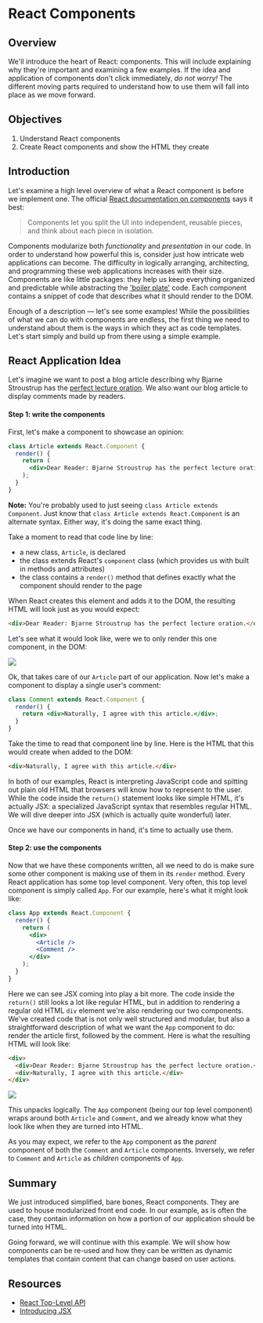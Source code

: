 # React Components

## Overview

We'll introduce the heart of React: components. This will include explaining why
they're important and examining a few examples. If the idea and application of
components don't click immediately, _do not worry!_ The different moving parts
required to understand how to use them will fall into place as we move forward.

## Objectives

1. Understand React components
2. Create React components and show the HTML they create

## Introduction

Let's examine a high level overview of what a React component is before we
implement one. The official [React documentation on components][react-component]
says it best:

> Components let you split the UI into independent, reusable pieces, and think about each piece in isolation.

Components modularize both _functionality_ and _presentation_ in our code. In
order to understand how powerful this is, consider just how intricate web
applications can become. The difficulty in logically arranging, architecting,
and programming these web applications increases with their size. Components are
like little packages: they help us keep everything organized and predictable
while abstracting the ['boiler plate'][boiler-plate] code. Each component
contains a snippet of code that describes what it should render to the DOM.

Enough of a description &mdash; let's see some examples! While the possibilities of
what we can do with components are endless, the first thing we need to
understand about them is the ways in which they act as code templates. Let's
start simply and build up from there using a simple example.

## React Application Idea

Let's imagine we want to post a blog article describing why Bjarne Stroustrup has the [perfect lecture oration][bjarne-stroustrup]. We also want our blog article to display comments made by readers.

#### Step 1: write the components

First, let's make a component to showcase an opinion:

```jsx
class Article extends React.Component {
  render() {
    return (
      <div>Dear Reader: Bjarne Stroustrup has the perfect lecture oration.</div>
    );
  }
}
```

**Note:** You're probably used to just seeing `class Article extends Component`. Just know that `class Article extends React.Component` is an alternate syntax. Either way, it's doing the same exact thing.

Take a moment to read that code line by line:

- a new class, `Article`, is declared
- the class extends React's `component` class (which provides us with built in methods and attributes)
- the class contains a `render()` method that defines exactly what the component should render to the page

When React creates this element and adds it to the DOM, the resulting HTML will
look just as you would expect:

```HTML
<div>Dear Reader: Bjarne Stroustrup has the perfect lecture oration.</div>
```

Let's see what it would look like, were we to only render this one component, in the DOM:

![](https://curriculum-content.s3.amazonaws.com/react/component-article-example.png)

Ok, that takes care of our `Article` part of our application. Now let's make a
component to display a single user's comment:

```jsx
class Comment extends React.Component {
  render() {
    return <div>Naturally, I agree with this article.</div>;
  }
}
```

Take the time to read that component line by line. Here is the HTML that this
would create when added to the DOM:

```HTML
<div>Naturally, I agree with this article.</div>
```

In both of our examples, React is interpreting JavaScript code and spitting out
plain old HTML that browsers will know how to represent to the user. While the
code inside the `return()` statement looks like simple HTML, it's actually JSX:
a specialized JavaScript syntax that resembles regular HTML. We will dive deeper
into JSX (which is actually quite wonderful) later.

Once we have our components in hand, it's time to actually use them.

#### Step 2: use the components

Now that we have these components written, all we need to do is make sure some
other component is making use of them in its `render` method. Every React
application has some top level component. Very often, this top level component
is simply called `App`. For our example, here's what it might look like:

```jsx
class App extends React.Component {
  render() {
    return (
      <div>
        <Article />
        <Comment />
      </div>
    );
  }
}
```

Here we can see JSX coming into play a bit more. The code inside the `return()`
still looks a lot like regular HTML, but in addition to rendering a regular old
HTML `div` element we're also rendering our two components. We've created code
that is not only well structured and modular, but also a straightforward
description of what we want the `App` component to do: render the article first,
followed by the comment. Here is what the resulting HTML will look like:

```HTML
<div>
  <div>Dear Reader: Bjarne Stroustrup has the perfect lecture oration.</div>
  <div>Naturally, I agree with this article.</div>
</div>
```

![](https://curriculum-content.s3.amazonaws.com/react/component-article-comment-example.png)

This unpacks logically. The `App` component (being our top level component)
wraps around both `Article` and `Comment`, and we already know what they look
like when they are turned into HTML.

As you may expect, we refer to the `App` component as the _parent_ component of
both the `Comment` and `Article` components. Inversely, we refer to `Comment`
and `Article` as _children_ components of `App`.

## Summary

We just introduced simplified, bare bones, React components. They are used to
house modularized front end code. In our example, as is often the case, they
contain information on how a portion of our application should be turned into
HTML.

Going forward, we will continue with this example. We will show how components
can be re-used and how they can be written as dynamic templates that contain
content that can change based on user actions.

## Resources

- [React Top-Level API](https://reactjs.org/docs/react-api.html)
- [Introducing JSX](https://reactjs.org/docs/introducing-jsx.html)

[react-component]: https://reactjs.org/docs/components-and-props.html
[boiler-plate]: https://en.wikipedia.org/wiki/Boilerplate_code
[bjarne-stroustrup]: https://www.youtube.com/watch?v=JBjjnqG0BP8
